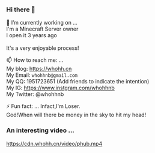 ### Hi there 👋
🔭 I’m currently working on ...<br>
I'm a Minecraft Server owner<br>
I open it 3 years ago<br>
<br>
It's a very enjoyable process!

📫 How to reach me: ...<br>
My blog: <https://whohh.cn><br>
My Email: `whohhnb@gmail.com`<br>
My QQ: 1951723651 (Add friends to indicate the intention)<br>
My IG: <https://www.instgram.com/whohhnb><br>
My Twitter: @whohhnb<br>

⚡ Fun fact: ...
Infact,I'm Loser.<br>
God!When will there be money in the sky to hit my head!<br>
### An interesting video ...
https://cdn.whohh.cn/video/phub.mp4
